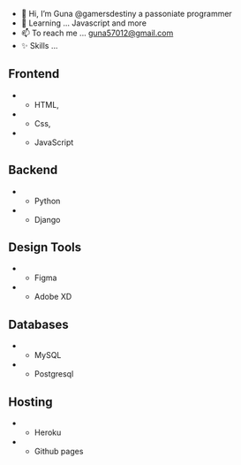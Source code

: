 - 👋 Hi, I’m  Guna @gamersdestiny a passoniate programmer
- 🌱 Learning ... Javascript and more
- 📫 To reach me ... guna57012@gmail.com
- ✨ Skills ...
 ## Frontend
-   * HTML,
-   * Css,
-   * JavaScript
## Backend
-   * Python
-   * Django
## Design Tools
-   * Figma
-   * Adobe XD
## Databases
-   * MySQL
-   * Postgresql
## Hosting
-   * Heroku
-   * Github pages
